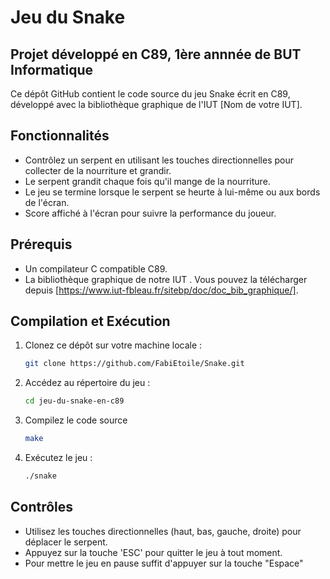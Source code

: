 # Jeu du Snake 
## Projet développé en C89, 1ère annnée de BUT Informatique

Ce dépôt GitHub contient le code source du jeu Snake écrit en C89, développé avec la bibliothèque graphique de l'IUT [Nom de votre IUT].


## Fonctionnalités

- Contrôlez un serpent en utilisant les touches directionnelles pour collecter de la nourriture et grandir.
- Le serpent grandit chaque fois qu'il mange de la nourriture.
- Le jeu se termine lorsque le serpent se heurte à lui-même ou aux bords de l'écran.
- Score affiché à l'écran pour suivre la performance du joueur.

## Prérequis

- Un compilateur C compatible C89.
- La bibliothèque graphique de notre IUT . Vous pouvez la télécharger depuis [https://www.iut-fbleau.fr/sitebp/doc/doc_bib_graphique/].

## Compilation et Exécution

1. Clonez ce dépôt sur votre machine locale :

   ```bash
   git clone https://github.com/FabiEtoile/Snake.git

2. Accédez au répertoire du jeu :

    ```bash
   cd jeu-du-snake-en-c89
3. Compilez le code source

    ```bash
   make
4. Exécutez le jeu :

    ```bash
   ./snake

## Contrôles

- Utilisez les touches directionnelles (haut, bas, gauche, droite) pour déplacer le serpent.
- Appuyez sur la touche 'ESC' pour quitter le jeu à tout moment.
- Pour mettre le jeu en pause suffit d'appuyer sur la touche "Espace"

   
